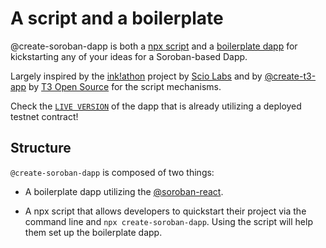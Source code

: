 # A script and a boilerplate

@create-soroban-dapp is both a [npx script](./create-soroban-dapp/overview.md) and a [boilerplate dapp](./soroban-dapp/overview.md) for kickstarting any of your ideas for a Soroban-based Dapp.

Largely inspired by the [ink!athon](https://github.com/scio-labs/inkathon) project by [Scio Labs](https://github.com/scio-labs) and by [@create-t3-app](https://github.com/t3-oss/create-t3-app) by [T3 Open Source](https://github.com/t3-oss) for the script mechanisms.

Check the [`LIVE VERSION`](https://create-soroban-dapp.vercel.app/) of the dapp that is already utilizing a deployed testnet contract!

## Structure

`@create-soroban-dapp` is composed of two things:

- A boilerplate dapp utilizing the [@soroban-react](https://github.com/paltalabs/soroban-react).

- A npx script that allows developers to quickstart their project via the command line and `npx create-soroban-dapp`. Using the script will help them set up the boilerplate dapp.

